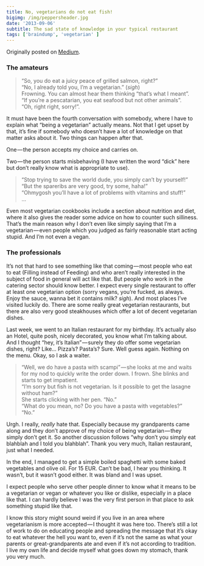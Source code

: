```yaml
---
title: No, vegetarians do not eat fish!
bigimg: /img/peppersheader.jpg
date: '2013-09-06'
subtitle: The sad state of knowledge in your typical restaurant
tags: ['braindump', 'vegetarian' ]
---
```


Originally posted on [Medium](https://medium.com/this-happened-to-me/no-vegetarians-do-not-eat-fish-403bc03781ab).

### The amateurs

>“So, you do eat a juicy peace of grilled salmon, right?”<br/>
“No, I already told you, I’m a vegetarian.” (*sigh*)<br/>
Frowning. You can almost hear them thinking “that’s what I meant”.<br/>
“If you’re a pescatarian, you eat seafood but not other animals”.<br/>
“Oh, right right, sorry!”.

It must have been the fourth conversation with somebody, where I have to explain what “being a vegetarian” actually means. Not that I get upset by that, it’s fine if somebody who doesn’t have a lot of knowledge on that matter asks about it. Two things can happen after that.

One — the person accepts my choice and carries on.

Two — the person starts misbehaving (I have written the word “dick” here but don’t really know what is appropriate to use).

> “Stop trying to save the world dude, you simply can’t by yourself!”<br/>
“But the spareribs are very good, try some, haha!”<br/>
“Ohmygosh you’ll have a lot of problems with vitamins and stuff!”<br/>
...

Even most vegetarian cookbooks include a section about nutrition and diet, where it also gives the reader some advice on how to counter such silliness. That’s the main reason why I don’t even like simply saying that I’m a vegetarian — even people which you judged as fairly reasonable start acting stupid. And I’m not even a vegan.

### The professionals

It’s not that hard to see something like that coming — most people who eat to eat (Filling instead of Feeding) and who aren’t really interested in the subject of food in general will act like that.
But people who work in the catering sector should know better. I expect every single restaurant to offer at least one vegetarian option (sorry vegans, you’re fucked, as always. Enjoy the sauce, wanna bet it contains milk? *sigh*). And most places I’ve visited luckily do. There are some really great vegetarian restaurants, but there are also very good steakhouses which offer a lot of decent vegetarian dishes.

Last week, we went to an Italian restaurant for my birthday. It’s actually also an Hotel, quite posh, nicely decorated, you know what I’m talking about. And I thought “hey, it’s Italian” — surely they do offer some vegetarian dishes, right? Like… Pizza’s? Pasta’s? Sure.
Well guess again. Nothing on the menu. Okay, so I ask a waiter.

> “Well, we do have a pasta with scampi” — she looks at me and waits for my nod to quickly write the order down. I frown. She blinks and starts to get impatient.<br/>
“I’m sorry but fish is not vegetarian. Is it possible to get the lasagne without ham?”<br/>
She starts clicking with her pen. “No.”<br/>
“What do you mean, no? Do you have a pasta with vegetables?”<br/>
“No.”

Urgh. I really, _really_ hate that. Especially because my grandparents came along and they don’t approve of my choice of being vegetarian — they simply don’t get it. So another discussion follows “why don’t you simply eat blahblah and I told you blahblah”. Thank you very much, Italian restaurant, just what I needed.

In the end, I managed to get a simple boiled spaghetti with some baked vegetables and olive oil. For 15 EUR. Can’t be bad, I hear you thinking. It wasn’t, but it wasn’t good either. It was bland and I was upset.

I expect people who serve other people dinner to know what it means to be a vegetarian or vegan or whatever you like or dislike, especially in a place like that. I can hardly believe I was the very first person in that place to ask something stupid like that.

I know this story might sound weird if you live in an area where vegetarianism is more accepted — I thought it was here too. There’s still a lot of work to do on educating people and spreading the message that it’s okay to eat whatever the hell you want to, even if it’s not the same as what your parents or great-grandparents ate and even if it’s not according to tradition. I live my own life and decide myself what goes down my stomach, thank you very much.
